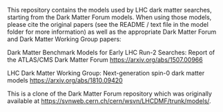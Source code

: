 This repository contains the models used by LHC dark matter searches, starting from the Dark Matter Forum models. When using those models, please cite the original papers (see the README / text file in the model folder for more information) as well as the appropriate Dark Matter Forum and Dark Matter Working Group papers: 

Dark Matter Benchmark Models for Early LHC Run-2 Searches: Report of the ATLAS/CMS Dark Matter Forum
https://arxiv.org/abs/1507.00966

LHC Dark Matter Working Group: Next-generation spin-0 dark matter models
https://arxiv.org/abs/1810.09420

This is a clone of the Dark Matter Forum repository which was originally available at https://svnweb.cern.ch/cern/wsvn/LHCDMF/trunk/models/. 
